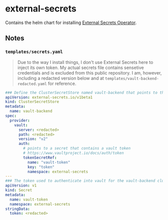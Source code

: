 # external-secrets

Contains the helm chart for installing [External Secrets Operator](https://github.com/external-secrets/external-secrets).

## Notes

### `templates/secrets.yaml`

> Due to the way I install things, I don't use External Secrets here to inject its own token.  My actual secrets file contains sensetive credentials and is excluded from this public repository.  I am, however, including a redacted version below and at `templates/vault-backend-redacted.yaml` for reference.

```yaml
### Define the ClusterSecretStore named vault-backend that points to the secret engine used by homelabo
apiVersion: external-secrets.io/v1beta1
kind: ClusterSecretStore
metadata:
  name: vault-backend
spec:
  provider:
    vault:
      server: <redacted>
      path: <redacted>
      version: "v2"
      auth:
        # points to a secret that contains a vault token
        # https://www.vaultproject.io/docs/auth/token
        tokenSecretRef:
          name: "vault-token"
          key: "token"
          namespace: external-secrets
---
### The token used to authenticate into vault for the vault-backend clustersecretstore
apiVersion: v1
kind: Secret
metadata:
  name: vault-token
  namespace: external-secrets
stringData:
  token: <redacted>
```
